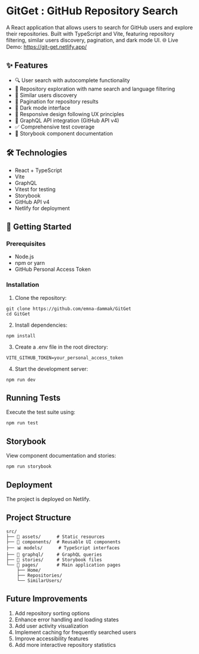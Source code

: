 # GitGet : GitHub Repository Search
A React application that allows users to search for GitHub users and explore their repositories. Built with TypeScript and Vite, featuring repository filtering, similar users discovery, pagination, and dark mode UI.
🌐 Live Demo: https://git-get.netlify.app/

## ✨ Features
- 🔍 User search with autocomplete functionality
- 🔎 Repository exploration with name search and language filtering
- 👥 Similar users discovery
- 📄 Pagination for repository results
- 🌙 Dark mode interface
- 📱 Responsive design following UX principles
- 🚀 GraphQL API integration (GitHub API v4)
- ✅ Comprehensive test coverage
- 📖 Storybook component documentation
## 🛠️ Technologies
- React + TypeScript
- Vite
- GraphQL
- Vitest for testing
- Storybook
- GitHub API v4
- Netlify for deployment
## 🚀 Getting Started
### Prerequisites
- Node.js
- npm or yarn
- GitHub Personal Access Token
### Installation
1. Clone the repository:
```console
git clone https://github.com/emna-dammak/GitGet
cd GitGet
```
2. Install dependencies:
```console
npm install
```
3. Create a .env file in the root directory:
```.env
VITE_GITHUB_TOKEN=your_personal_access_token
```
4. Start the development server:
```console
npm run dev
```
## Running Tests
Execute the test suite using:
```console
npm run test
```
## Storybook
View component documentation and stories:
```console
npm run storybook
```
## Deployment
The project is deployed on Netlify.
## Project Structure

```plaintext
src/
├── 📂 assets/      # Static resources
├── 🧩 components/  # Reusable UI components
├── 📊 models/      # TypeScript interfaces
├── 📡 graphql/     # GraphQL queries
├── 📖 stories/     # Storybook files
└── 📱 pages/       # Main application pages
    ├── Home/
    ├── Repositories/
    └── SimilarUsers/
```
## Future Improvements
1. Add repository sorting options
2. Enhance error handling and loading states
3. Add user activity visualization
4. Implement caching for frequently searched users
5. Improve accessibility features
6. Add more interactive repository statistics

